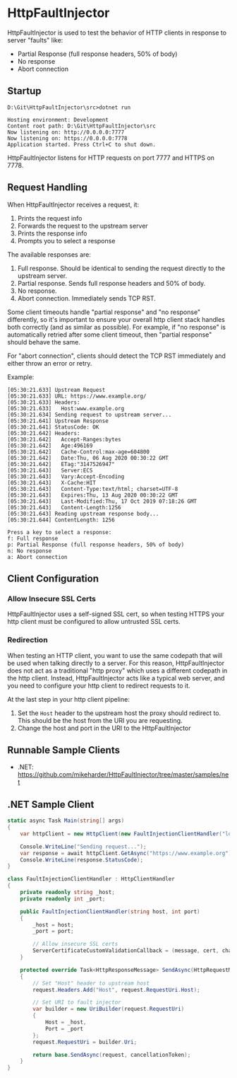 # HttpFaultInjector

HttpFaultInjector is used to test the behavior of HTTP clients in response to server "faults" like:

* Partial Response (full response headers, 50% of body)
* No response
* Abort connection

## Startup

```
D:\Git\HttpFaultInjector\src>dotnet run

Hosting environment: Development
Content root path: D:\Git\HttpFaultInjector\src
Now listening on: http://0.0.0.0:7777
Now listening on: https://0.0.0.0:7778
Application started. Press Ctrl+C to shut down.
```

HttpFaultInjector listens for HTTP requests on port 7777 and HTTPS on 7778.

## Request Handling
When HttpFaultInjector receives a request, it:

1. Prints the request info
2. Forwards the request to the upstream server
3. Prints the response info
4. Prompts you to select a response

The available responses are:

1. Full response.  Should be identical to sending the request directly to the upstream server.
2. Partial response.  Sends full response headers and 50% of body.
3. No response.
4. Abort connection.  Immediately sends TCP RST.

Some client timeouts handle "partial response" and "no response" differently, so it's important to ensure your overall http client stack handles both correctly (and as similar as possible).  For example, if "no response" is automatically retried after some client timeout, then "partial response" should behave the same.

For "abort connection", clients should detect the TCP RST immediately and either throw an error or retry.

Example:

```
[05:30:21.633] Upstream Request
[05:30:21.633] URL: https://www.example.org/
[05:30:21.633] Headers:
[05:30:21.633]   Host:www.example.org
[05:30:21.634] Sending request to upstream server...
[05:30:21.641] Upstream Response
[05:30:21.641] StatusCode: OK
[05:30:21.642] Headers:
[05:30:21.642]   Accept-Ranges:bytes
[05:30:21.642]   Age:496169
[05:30:21.642]   Cache-Control:max-age=604800
[05:30:21.642]   Date:Thu, 06 Aug 2020 00:30:22 GMT
[05:30:21.642]   ETag:"3147526947"
[05:30:21.643]   Server:ECS
[05:30:21.643]   Vary:Accept-Encoding
[05:30:21.643]   X-Cache:HIT
[05:30:21.643]   Content-Type:text/html; charset=UTF-8
[05:30:21.643]   Expires:Thu, 13 Aug 2020 00:30:22 GMT
[05:30:21.643]   Last-Modified:Thu, 17 Oct 2019 07:18:26 GMT
[05:30:21.643]   Content-Length:1256
[05:30:21.643] Reading upstream response body...
[05:30:21.644] ContentLength: 1256

Press a key to select a response:
f: Full response
p: Partial Response (full response headers, 50% of body)
n: No response
a: Abort connection
```

## Client Configuration

### Allow Insecure SSL Certs
HttpFaultInjector uses a self-signed SSL cert, so when testing HTTPS your http client must be configured to allow untrusted SSL certs.

### Redirection
When testing an HTTP client, you want to use the same codepath that will be used when talking directly to a server.  For this reason, HttpFaultInjector does not act as a traditional "http proxy" which uses a different codepath in the http client.  Instead, HttpFaultInjector acts like a typical web server, and you need to configure your http client to redirect requests to it.

At the last step in your http client pipeline:

1. Set the `Host` header to the upstream host the proxy should redirect to.  This should be the host from the URI you are requesting.
2. Change the host and port in the URI to the HttpFaultInjector

## Runnable Sample Clients
* .NET: https://github.com/mikeharder/HttpFaultInjector/tree/master/samples/net

## .NET Sample Client
```C#
static async Task Main(string[] args)
{
    var httpClient = new HttpClient(new FaultInjectionClientHandler("localhost", 7778));

    Console.WriteLine("Sending request...");
    var response = await httpClient.GetAsync("https://www.example.org");
    Console.WriteLine(response.StatusCode);
}

class FaultInjectionClientHandler : HttpClientHandler
{
    private readonly string _host;
    private readonly int _port;

    public FaultInjectionClientHandler(string host, int port)
    {
        _host = host;
        _port = port;

        // Allow insecure SSL certs
        ServerCertificateCustomValidationCallback = (message, cert, chain, errors) => true;
    }

    protected override Task<HttpResponseMessage> SendAsync(HttpRequestMessage request, CancellationToken cancellationToken)
    {
        // Set "Host" header to upstream host
        request.Headers.Add("Host", request.RequestUri.Host);

        // Set URI to fault injector
        var builder = new UriBuilder(request.RequestUri)
        {
            Host = _host,
            Port = _port
        };
        request.RequestUri = builder.Uri;

        return base.SendAsync(request, cancellationToken);
    }
}
```
